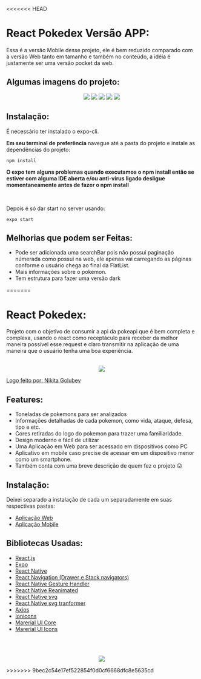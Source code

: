 <<<<<<< HEAD
# React Pokedex Versão APP:

Essa é a versão Mobile desse projeto, ele é bem reduzido comparado com a versão Web tanto em tamanho e também no conteúdo, a idéia é justamente ser uma versão pocket da web.

## Algumas imagens do projeto:

<p align="center">
  <img src="https://raw.githubusercontent.com/JohnatanAccourt/ReactPokedex/master/Mobile/assets/docs/home.png" />
  <img src="https://raw.githubusercontent.com/JohnatanAccourt/ReactPokedex/master/Mobile/assets/docs/splash.png" />
  <img src="https://raw.githubusercontent.com/JohnatanAccourt/ReactPokedex/master/Mobile/assets/docs/loading.png" />
  <img src="https://raw.githubusercontent.com/JohnatanAccourt/ReactPokedex/master/Mobile/assets/docs/drawer.png" />
  <img src="https://raw.githubusercontent.com/JohnatanAccourt/ReactPokedex/master/Mobile/assets/docs/pokemon.png" />
</p>

## Instalação:

É necessário ter instalado o expo-cli.

**Em seu terminal de preferência**
navegue até a pasta do projeto e instale as dependências do projeto:

```
npm install
```

**O expo tem alguns problemas quando executamos o npm install então se estiver com alguma IDE aberta e/ou anti-vírus ligado desligue momentaneamente antes de fazer o npm install**

</br>

Depois é só dar start no server usando:

```
expo start
```

## Melhorias que podem ser Feitas:

* Pode ser adicionada uma searchBar pois não possui paginação númerada como possui na web, ele apenas vai carregando as páginas conforme o usuário chega ao final da FlatList.
* Mais informações sobre o pokemon.
* Tem estrutura para fazer uma versão dark

=======
# React Pokedex:

Projeto com o objetivo de consumir a api da pokeapi que é bem completa e complexa, usando o react como receptáculo para receber da melhor maneira possível esse request e claro transmitir na aplicação de uma maneira que o usuário tenha uma boa experiência.
</br>
</br>
<p align="center">
  <img src="https://raw.githubusercontent.com/JohnatanAccourt/ReactPokedex/master/Web/src/images/logos/pokemon.png" />
</p>

[Logo feito por: Nikita Golubev](https://www.flaticon.com/br/autores/nikita-golubev)

## Features:

  * Toneladas de pokemons para ser analizados
  * Informações detalhadas de cada pokemon, como vida, ataque, defesa, tipo e etc.
  * Cores retiradas do logo do pokemon para trazer uma familiaridade.
  * Design moderno e fácil de utilizar
  * Uma Aplicação em Web para ser acessado em dispositivos como PC
  * Aplicativo em mobile caso precise de acessar em um dispositivo menor como um smartphone.
  * Também conta com uma breve descrição de quem fez o projeto 😜

## Instalação:

  Deixei separado a instalação de cada um separadamente em suas respectivas pastas:

 * [Aplicação Web](https://github.com/JohnatanAccourt/ReactPokedex/tree/master/Web)
 * [Aplicação Mobile](https://github.com/JohnatanAccourt/ReactPokedex/tree/master/Mobile)

## Bibliotecas Usadas:

 * [React.js](https://github.com/facebook/react)
 * [Expo](https://github.com/expo/expo)
 * [React Native](https://github.com/facebook/react-native)
 * [React Navigation (Drawer e Stack navigators)](https://github.com/react-navigation/react-navigation)
 * [React Native Gesture Handler](https://github.com/software-mansion/react-native-gesture-handler)
 * [React Native Reanimated](https://github.com/software-mansion/react-native-reanimated#readme)
 * [React Native svg](https://github.com/react-native-community/react-native-svg)
 * [React Native svg tranformer](https://github.com/kristerkari/react-native-svg-transformer#readme)
 * [Axios](https://github.com/axios/axios)
 * [Ionicons](https://material-ui.com/pt/)
 * [Marerial UI Core](https://material-ui.com/pt/)
 * [Marerial UI Icons](https://github.com/ionic-team/ionicons)

</br>
</br>

<p align="center">
<img src="https://raw.githubusercontent.com/JohnatanAccourt/ReactPokedex/master/Web/src/images/logos/logopoke.png" />
</p>
>>>>>>> 9bec2c54e17ef522854f0d0cf6668dfc8e5635cd

